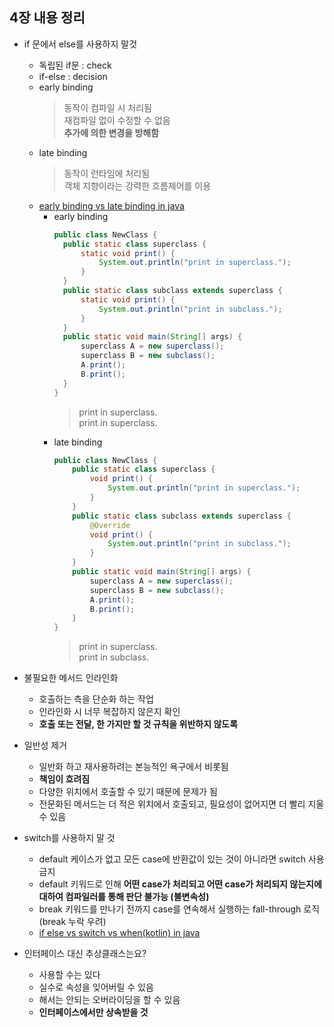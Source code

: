 ## 4장 내용 정리

- if 문에서 else를 사용하지 말것

  - 독립된 if문 : check
  - if-else : decision
  - early binding
    > 동작이 컴파일 시 처리됨  
    > 재컴파일 없이 수정할 수 없음  
    > **추가에 의한 변경을 방해함**
  - late binding
    > 동작이 런타임에 처리됨  
    > 객체 지향이라는 강력한 흐름제어를 이용
  - [early binding vs late binding in java](https://www.geeksforgeeks.org/difference-between-early-and-late-binding-in-java)
    - early binding
      ```java
      public class NewClass {
        public static class superclass {
            static void print() {
                System.out.println("print in superclass.");
            }
        }
        public static class subclass extends superclass {
            static void print() {
                System.out.println("print in subclass.");
            }
        }
        public static void main(String[] args) {
            superclass A = new superclass();
            superclass B = new subclass();
            A.print();
            B.print();
        }
      }
      ```
      > print in superclass.  
      > print in superclass.
    - late binding
      ```java
      public class NewClass {
          public static class superclass {
              void print() {
                  System.out.println("print in superclass.");
              }
          }
          public static class subclass extends superclass {
              @Override
              void print() {
                  System.out.println("print in subclass.");
              }
          }
          public static void main(String[] args) {
              superclass A = new superclass();
              superclass B = new subclass();
              A.print();
              B.print();
          }
      }
      ```
      > print in superclass.  
      > print in subclass.

- 불필요한 메서드 인라인화

  - 호출하는 측을 단순화 하는 작업
  - 인라인화 시 너무 복잡하지 않은지 확인
  - **호출 또는 전달, 한 가지만 할 것 규칙을 위반하지 않도록**

- 일반성 제거

  - 일반화 하고 재사용하려는 본능적인 욕구에서 비롯됨
  - **책임이 흐려짐**
  - 다양한 위치에서 호출할 수 있기 때문에 문제가 됨
  - 전문화된 메서드는 더 적은 위치에서 호출되고, 필요성이 없어지면 더 빨리 지울 수 있음

- switch를 사용하지 말 것

  - default 케이스가 없고 모든 case에 반환값이 있는 것이 아니라면 switch 사용 금지
  - default 키워드로 인해 **어떤 case가 처리되고 어떤 case가 처리되지 않는지에 대하여 컴파일러를 통해 판단 불가능 (불변속성)**
  - break 키워드를 만나기 전까지 case를 연속해서 실행하는 fall-through 로직 (break 누락 우려)
  - [if else vs switch vs when(kotlin) in java](https://dev.gmarket.com/92)

- 인터페이스 대신 추상클래스는요?
  - 사용할 수는 있다
  - 실수로 속성을 잊어버릴 수 있음
  - 해서는 안되는 오버라이딩을 할 수 있음
  - **인터페이스에서만 상속받을 것**

